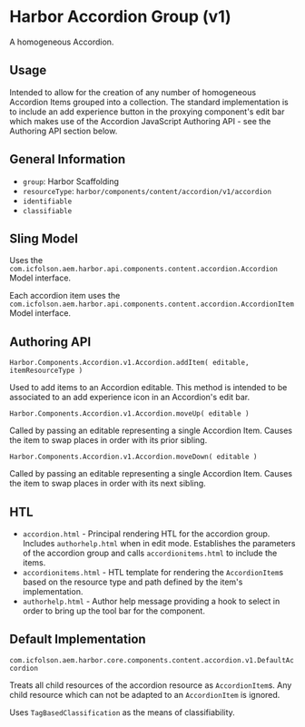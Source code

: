 # Harbor Accordion Group (v1)

A homogeneous Accordion. 

## Usage

Intended to allow for the creation of any number of homogeneous Accordion Items 
grouped into a collection.  The standard implementation is to include an 
add experience button in the proxying component's edit bar which makes use of 
the Accordion JavaScript Authoring API - see the Authoring API section below.

## General Information

* `group`: Harbor Scaffolding 
* `resourceType`: `harbor/components/content/accordion/v1/accordion`
* `identifiable`
* `classifiable`

## Sling Model

Uses the `com.icfolson.aem.harbor.api.components.content.accordion.Accordion` Model interface.

Each accordion item uses the `com.icfolson.aem.harbor.api.components.content.accordion.AccordionItem` Model interface.

## Authoring API

`Harbor.Components.Accordion.v1.Accordion.addItem( editable, itemResourceType )`

Used to add items to an Accordion editable.  This method is intended to be associated 
to an add experience icon in an Accordion's edit bar.

`Harbor.Components.Accordion.v1.Accordion.moveUp( editable )`

Called by passing an editable representing a single Accordion Item.  Causes the 
item to swap places in order with its prior sibling.  

`Harbor.Components.Accordion.v1.Accordion.moveDown( editable )`

Called by passing an editable representing a single Accordion Item.  Causes the 
item to swap places in order with its next sibling.  

## HTL

* `accordion.html` - Principal rendering HTL for the accordion group.  Includes 
  `authorhelp.html` when in edit mode.  Establishes the parameters of the accordion group 
  and calls `accordionitems.html` to include the items.
* `accordionitems.html` - HTL template for rendering the `AccordionItem`s based on the 
  resource type and path defined by the item's implementation.
* `authorhelp.html` - Author help message providing a hook to select in order to bring up 
  the tool bar for the component.

## Default Implementation

`com.icfolson.aem.harbor.core.components.content.accordion.v1.DefaultAccordion`

Treats all child resources of the accordion resource as `AccordionItem`s.  Any child 
resource which can not be adapted to an `AccordionItem` is ignored.

Uses `TagBasedClassification` as the means of classifiability.
